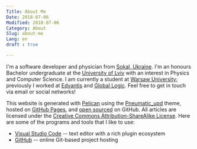 ```yaml
---
Title: About Me
Date: 2018-07-06
Modified: 2018-07-06
Category: About
Slug: about-me
Lang: en
draft : true  

---
```


I'm a software developer and physician from [Sokal, Ukraine](https://en.wikipedia.org/wiki/Sokal). I'm an honours Bachelor undergraduate at the [University of Lviv](http://www.lnu.edu.ua/en/) with an interest in Physics and Computer Science. I am currently a student at [Warsaw University](https://www.uw.edu.pl/); previously I worked at [Edvantis](https://www.edvantis.com/) and [Global Logic](https://www.globallogic.com/). Feel free to get in touch via email or social networks!

This website is generated with [Pelican](http://getpelican.com) using the [Pneumatic_upd](https://github.com/ofcrashbash/pneumatic_upd) theme, hosted on [GitHub Pages](http://pages.github.com), and [open sourced](https://github.com/iKevinY/iKevinY.github.io) on GitHub. All articles are licensed under the [Creative Commons Attribution-ShareAlike License](http://creativecommons.org/licenses/by-sa/4.0/). Here are some of the programs and tools that I like to use:

- [Visual Studio Code](https://code.visualstudio.com/) -- text editor with a rich plugin ecosystem
- [GitHub](https://github.com) -- online Git-based project hosting

